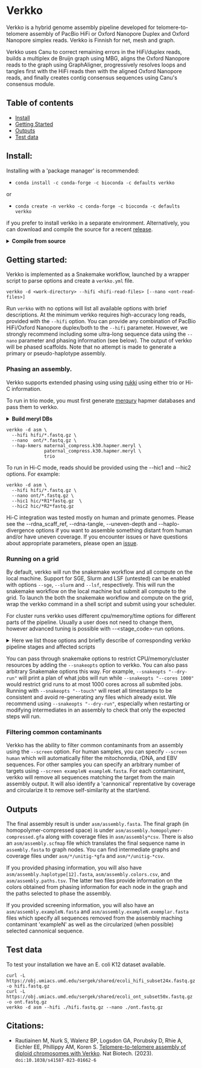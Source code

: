 # Verkko

Verkko is a hybrid genome assembly pipeline developed for
telomere-to-telomere assembly of PacBio HiFi or Oxford Nanopore Duplex and Oxford Nanopore simplex reads. 
Verkko is Finnish for net, mesh and graph.

Verkko uses Canu to correct remaining errors in the HiFi/duplex reads, builds a
multiplex de Bruijn graph using MBG, aligns the Oxford Nanopore reads to the
graph using GraphAligner, progressively resolves loops and tangles first with
the HiFi reads then with the aligned Oxford Nanopore reads, and finally
creates contig consensus sequences using Canu's consensus module.

## Table of contents
- [Install](##install)
- [Getting Started](#getting-started)
- [Outputs](#output)
- [Test data](##test-data)
  
## Install:

Installing with a 'package manager' is recommended:
  * `conda install -c conda-forge -c bioconda -c defaults verkko`
   
or
  * `conda create -n verkko -c conda-forge -c bioconda -c defaults verkko`
  
if you prefer to install verkko in a separate environment. Alternatively, you can download and compile the source for a recent [release](https://github.com/marbl/verkko/releases).

<details>
<summary><b>Compile from source</b></summary>
* Compilation from source requires [GCC 9](https://gcc.gnu.org/) or newer and [Rust 1.74](https://www.rust-lang.org/) or newer.  (Do NOT download the .zip source code.  It is missing files and will not compile.  This is a [known flaw](https://github.com/dear-github/dear-github/issues/214) with git itself.)

* Running verkko requires:
  * [Python](https://www.python.org) (v3.5+) 
  * [Snakemake](https://snakemake.readthedocs.io/en/stable/) (>= v7.0, < 8.0.1)
  * [GraphAligner](https://github.com/maickrau/GraphAligner)
  * [MashMap](https://github.com/marbl/MashMap)
  * [Winnowmap](https://github.com/marbl/Winnowmap)
* Running verkko with hi-c data also requires 
  * [Samtools](http://www.htslib.org/)
  * [BWA](https://bio-bwa.sourceforge.net/)
  * [seqtk](https://github.com/lh3/seqtk)
  * [networkx](https://networkx.org/documentation/stable/install.html) python library
    
To install an unreleased version of Verkko from github (for development) run:

    git clone https://github.com/marbl/verkko.git
    cd verkko/src
    git checkout <desired branch> (optional if you want to use a branch for development/compilation and not master)
    make -j32

This will create the folder `verkko/bin` and `verkko/lib/verkko`. You can move the contents of these folders to a central installation location or you can add `verkko/bin` to your path. If any of the dependencies (e.g. GraphAligner, winnowmap, mashmap, etc) are not available in your path you may also symlink them under `verkko/lib/verkko/bin/`.
</details>

## Getting started:

Verkko is implemented as a Snakemake workflow, launched by a wrapper script to parse options
and create a `verkko.yml` file.

    verkko -d <work-directory> --hifi <hifi-read-files> [--nano <ont-read-files>]

Run `verkko` with no options will list all available options with brief descriptions. At the minimum verkko requires high-accuracy long reads, provided with the `--hifi` option. You can provide any combination of PacBio HiFi/Oxford Nanopore duplex/both to the `--hifi` parameter. However, we strongly recommend including some ultra-long sequence data using the `--nano` parameter and phasing information (see below). The output of verkko will be phased scaffolds. Note that no attempt is made to generate a primary or pseudo-haplotype assembly.

### Phasing an assembly. 
Verkko supports extended phasing using using [rukki](https://github.com/marbl/rukki) using either trio or Hi-C information.

To run in trio mode, you must first generate [merqury](https://github.com/marbl/merqury) hapmer databases and pass them to verkko. 
<details>
<summary><b>Build meryl DBs</b></summary>
Please use git clone to pull the latest versions merqury (see the merqury documentation for details). Then, if you have a SLURM cluster you can run:

    # assumes you have maternal/paternal folders
    # each containing a fofn of sequence inputs named [mp]aternal.fofn 
    # and a top level folder with a child.fofn specifying F1 sequence inputs
    cd maternal
    $MERQURY/_submit_build.sh -c 30 maternal.fofn maternal_compress
    cd ../paternal
    $MERQURY/_submit_build.sh -c 30 paternal.fofn paternal_compress
    cd ../
    $MERQURY/_submit_build.sh -c 30 child.fofn    child_compress
    ln -s maternal/maternal_compress.k30.meryl
    ln -s paternal/paternal_compress.k30.meryl
    
without a grid, you can run

    meryl count compress k=30 threads=XX memory=YY maternal.*fastq.gz output maternal_compress.k30.meryl
    meryl count compress k=30 threads=XX memory=YY paternal.*fastq.gz output paternal_compress.k30.meryl
    meryl count compress k=30 threads=XX memory=YY    child.*fastq.gz output    child_compress.k30.meryl

replacing XX and YY with the threads and memory you want meryl to use. Once you have the databases, run:

    $MERQURY/trio/hapmers.sh \
      maternal_compress.k30.meryl \
      paternal_compress.k30.meryl \
         child_compress.k30.meryl

Make sure to count k-mers in compressed space. Child data is optional, in this case, exclude `child_compress.k30.meryl` from the input to `hapmers.sh` and use its output `maternal_compress.k30.only.meryl` and `paternal_compress.k30.only.meryl` in the verkko command below.
</details>

    verkko -d asm \
      --hifi hifi/*.fastq.gz \
      --nano  ont/*.fastq.gz \
      --hap-kmers maternal_compress.k30.hapmer.meryl \
                  paternal_compress.k30.hapmer.meryl \
                  trio


To run in Hi-C mode, reads should be provided using the --hic1 and --hic2 options. For example:

    verkko -d asm \
      --hifi hifi/*.fastq.gz \
      --nano ont/*.fastq.gz \
      --hic1 hic/*R1*fastq.gz  \
      --hic2 hic/*R2*fastq.gz

Hi-C integration was tested mostly on human and primate genomes. Please see the --rdna_scaff_ref, --rdna-tangle, --uneven-depth and --haplo-divergence options if you want to assemble something distant from human and/or have uneven coverage. If you encounter issues or have questions about appropriate parameters, please open an [issue](https://github.com/marbl/verkko/issues).

### Running on a grid
By default, verkko will run the snakemake workflow and all compute on the local machine. Support for SGE, Slurm and LSF (untested) can be enabled with options `--sge`, `--slurm` and `--lsf`, respectively. This will run the snakemake workflow on the local machine but submit all compute to the grid. To launch the both the snakemake workflow and compute on the grid, wrap the verkko command in a shell script and submit using your scheduler.

For cluster runs verkko uses different cpu/memory/time options for different parts of the pipeline. Usually a user does not need to change them, however advanced tuning is possible with --<stage_code>-run options.
<details>
<summary>Here we list those options and briefly describe of corresponding verkko pipeline stages and affected scripts </summary>
 
    --sto-run                Creating read storage, 0-correction/buildStore.sh
    --ovb-run                HiFi/Duplex read overlapping,  0-correction/matchchains-index.sh & 0-correction/overlap-jobs/*.sh
    --ovs-run                Combining overlap info, 0-correction/combineOverlapsConfigure.sh & 0-correction/combineOverlaps.sh
    --red-run                Read correction, 0-correction/configureFindErrors.sh, 0-correction/find-errors-jobs/*.sh & 0-correction/fixErrors.sh
    --mbg-run                Multiplex de Bruijn graph construction, 1-buildGraph/buildGraph.sh
    --utg-run                Initial graph simplification, 2-processGraph/processGraph.sh
    --spl-run                ONT reads splitting, 3-alignTips/splitONT.sh & 3-align/splitONT.sh
    --ali-run                ONT reads alignment, 3-align/aligned*.sh & 3-alignTips/aligned*.sh
    --pop-run                ONT-based graph simplification, 4-processONT/processONT.sh
    --utp-run                Final graph simplification(tip clipping), 5-untip/untip.sh
    --lay-run                Contigs preprocessing for consensus, 6-layoutContigs/createLayoutInputs.sh & 6-layoutContigs/createLayout.sh
    --sub-run                Extraction of the read subset for consensus,  7-consensus/extractONT.sh
    --par-run                Reads preprocessing for consensus, 7-consensus/buildPackages.sh
    --cns-run                Reads consenus, 7-consensus/packages/part*.sh
    --ahc-run                HiC alignment, 8-hicPipeline/align_bwa*.sh
    --fhc-run                All scripts in HiC pipeline other than alignment,  8-hicPipeline/*.sh
    
The mommand line format of all these options is the same: number-of-cpus memory-in-gb time-in-hours, i.e.   `--cns-run 8 32 2`. 
Default values can be found in verkko bash script, i.e.  `grep par_ bin/verkko`. Values used for each verkko run are listed in `verkko.yml` in the run directory.
</details> 

You can pass through snakemake options to restrict CPU/memory/cluster resources by adding the `--snakeopts` option to verkko. You can also pass arbitrary Snakemake options this way. For example, `--snakeopts "--dry-run"` will print a plan of what jobs will run while `--snakeopts "--cores 1000"` would restrict grid runs to at most 1000 cores across all submited jobs. Running with `--snakeopts "--touch"` will reset all timestamps to be consistent and avoid re-generating any files which already exist. We recommend using `--snakeopts "--dry-run"`, especially when restarting or modifying intermediates in an assembly to check that only the expected steps will run.

### Filtering common contaminants

Verkko has the ability to filter common contaminants from an assembly using the `--screen` option. For human samples, you can specify `--screen human` which will automatically filter the mitochonrdia, rDNA, and EBV sequences. For other samples you can specify an arbitrary number of targets using `--screen exampleN exampleN.fasta`. For each contaminant, verkko will remove all sequences matching the target from the main assembly output. It will also identify a 'cannonical' reprentative by coverage and circularize it to remove self-similarity at the start/end. 

## Outputs
The final assembly result is under `asm/assembly.fasta`. The final graph (in homopolymer-compressed space) is under `asm/assembly.homopolymer-compressed.gfa` along with coverage files in `asm/assembly*csv`. There is also an `asm/assembly.scfmap` file which translates the final sequence name in `assembly.fasta` to graph nodes. You can find intermediate graphs and coverage files under `asm/*/unitig-*gfa` and `asm/*/unitig-*csv`.

If you provided phasing information, you will also have `asm/assembly.haplotype[12].fasta`, `asm/assembly.colors.csv`, and `asm/assembly.paths.tsv`. The latter two files provide information on the colors obtained from phasing information for each node in the graph and the paths selected to phase the assembly.

If you provided screening information, you will also have an `asm/assembly.exampleN.fasta` and `asm/assembly.exampleN.exemplar.fasta` files which specify all sequences removed from the assembly maching contaminant 'exampleN' as well as the circularized (when possible) selected cannonical sequence.

## Test data
To test your installation we have an E. coli K12 dataset available. 

    curl -L https://obj.umiacs.umd.edu/sergek/shared/ecoli_hifi_subset24x.fastq.gz -o hifi.fastq.gz
    curl -L https://obj.umiacs.umd.edu/sergek/shared/ecoli_ont_subset50x.fastq.gz -o ont.fastq.gz
    verkko -d asm --hifi ./hifi.fastq.gz --nano ./ont.fastq.gz

## Citations:
 - Rautiainen M, Nurk S, Walenz BP, Logsdon GA, Porubsky D, Rhie A, Eichler EE, Phillippy AM, Koren S. [Telomere-to-telomere assembly of diploid chromosomes with Verkko](https://doi.org/10.1038/s41587-023-01662-6). Nat Biotech. (2023). `doi:10.1038/s41587-023-01662-6`
